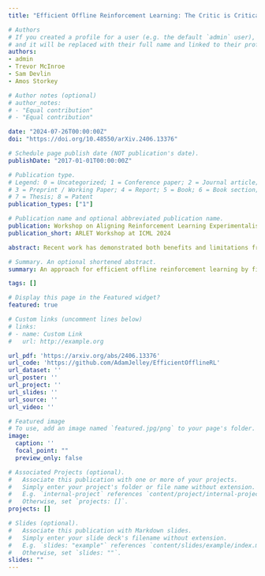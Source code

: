 ```yaml
---
title: "Efficient Offline Reinforcement Learning: The Critic is Critical"

# Authors
# If you created a profile for a user (e.g. the default `admin` user), write the username (folder name) here
# and it will be replaced with their full name and linked to their profile.
authors:
- admin
- Trevor McInroe
- Sam Devlin
- Amos Storkey

# Author notes (optional)
# author_notes:
# - "Equal contribution"
# - "Equal contribution"

date: "2024-07-26T00:00:00Z"
doi: "https://doi.org/10.48550/arXiv.2406.13376"

# Schedule page publish date (NOT publication's date).
publishDate: "2017-01-01T00:00:00Z"

# Publication type.
# Legend: 0 = Uncategorized; 1 = Conference paper; 2 = Journal article;
# 3 = Preprint / Working Paper; 4 = Report; 5 = Book; 6 = Book section;
# 7 = Thesis; 8 = Patent
publication_types: ["1"]

# Publication name and optional abbreviated publication name.
publication: Workshop on Aligning Reinforcement Learning Experimentalists and Theorists at International Conference on Machine Learning (ICML) 2024
publication_short: ARLET Workshop at ICML 2024

abstract: Recent work has demonstrated both benefits and limitations from using supervised approaches (without temporal-difference learning) for offline reinforcement learning. While off-policy reinforcement learning provides a promising approach for improving performance beyond supervised approaches, we observe that training is often inefficient and unstable due to temporal difference bootstrapping. In this paper we propose a best-of-both approach by first learning the behavior policy and critic with supervised learning, before improving with off-policy reinforcement learning. Specifically, we demonstrate improved efficiency by pre-training with a supervised Monte-Carlo value-error, making use of commonly neglected downstream information from the provided offline trajectories. We find that we are able to more than halve the training time of the considered offline algorithms on standard benchmarks, and surprisingly also achieve greater stability. We further build on the importance of having consistent policy and value functions to propose novel hybrid algorithms, TD3+BC+CQL and EDAC+BC, that regularize both the actor and the critic towards the behavior policy. This helps to more reliably improve on the behavior policy when learning from limited human demonstrations. Code is available at https://github.com/AdamJelley/EfficientOfflineRL.

# Summary. An optional shortened abstract.
summary: An approach for efficient offline reinforcement learning by first learning the behaviour policy and values with supervised learning, before improving on this policy with reinforcement learning. Presented at **ARLET Workshop at ICML 2024**.

tags: []

# Display this page in the Featured widget?
featured: true

# Custom links (uncomment lines below)
# links:
# - name: Custom Link
#   url: http://example.org

url_pdf: 'https://arxiv.org/abs/2406.13376'
url_code: 'https://github.com/AdamJelley/EfficientOfflineRL'
url_dataset: ''
url_poster: ''
url_project: ''
url_slides: ''
url_source: ''
url_video: ''

# Featured image
# To use, add an image named `featured.jpg/png` to your page's folder.
image:
  caption: ''
  focal_point: ""
  preview_only: false

# Associated Projects (optional).
#   Associate this publication with one or more of your projects.
#   Simply enter your project's folder or file name without extension.
#   E.g. `internal-project` references `content/project/internal-project/index.md`.
#   Otherwise, set `projects: []`.
projects: []

# Slides (optional).
#   Associate this publication with Markdown slides.
#   Simply enter your slide deck's filename without extension.
#   E.g. `slides: "example"` references `content/slides/example/index.md`.
#   Otherwise, set `slides: ""`.
slides: ""
---
```


<!-- {{% callout note %}}
Click the *Cite* button above to demo the feature to enable visitors to import publication metadata into their reference management software.
{{% /callout %}}

{{% callout note %}}
Create your slides in Markdown - click the *Slides* button to check out the example.
{{% /callout %}}

Supplementary notes can be added here, including [code, math, and images](https://wowchemy.com/docs/writing-markdown-latex/). -->
